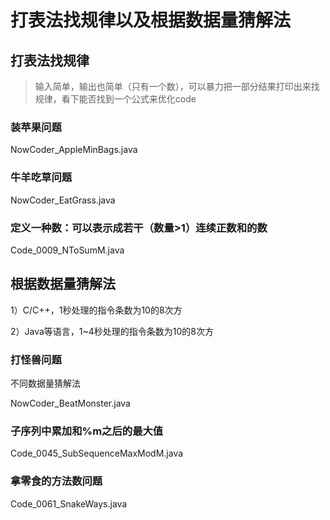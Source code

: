 # 打表法找规律以及根据数据量猜解法

## 打表法找规律

> 输入简单，输出也简单（只有一个数），可以暴力把一部分结果打印出来找规律，看下能否找到一个公式来优化code

### 装苹果问题

NowCoder_AppleMinBags.java

### 牛羊吃草问题

NowCoder_EatGrass.java

### 定义一种数：可以表示成若干（数量>1）连续正数和的数

Code_0009_NToSumM.java

## 根据数据量猜解法

1）C/C++，1秒处理的指令条数为10的8次方

2）Java等语言，1~4秒处理的指令条数为10的8次方

### 打怪兽问题

不同数据量猜解法

NowCoder_BeatMonster.java

### 子序列中累加和%m之后的最大值

Code_0045_SubSequenceMaxModM.java

### 拿零食的方法数问题

Code_0061_SnakeWays.java
